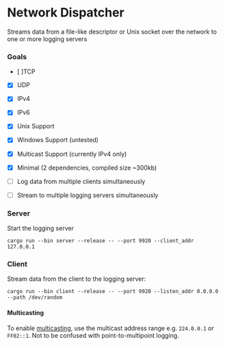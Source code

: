 # Network Dispatcher
Streams data from a file-like descriptor or Unix socket over the network to one or more logging servers


### Goals

- [ ]TCP 
- [X] UDP
- [X] IPv4
- [X] IPv6 
- [X] Unix Support
- [X] Windows Support (untested)
- [X] Multicast Support (currently IPv4 only)
- [X] Minimal (2 dependencies, compiled size ~300kb)
- [ ] Log data from multiple clients simultaneously
- [ ] Stream to multiple logging servers simultaneously 



### Server

Start the logging server
```
cargo run --bin server --release -- --port 9920 --client_addr 127.0.0.1
```

### Client

Stream data from the client to the logging server:
```
cargo run --bin client --release -- --port 9920 --listen_addr 0.0.0.0 --path /dev/random
```


#### Multicasting

To enable [multicasting](http://https://en.wikipedia.org/wiki/Multicast), use the multicast address range e.g. `224.0.0.1` or `FF02::1`. Not to be confused with point-to-multipoint logging.

